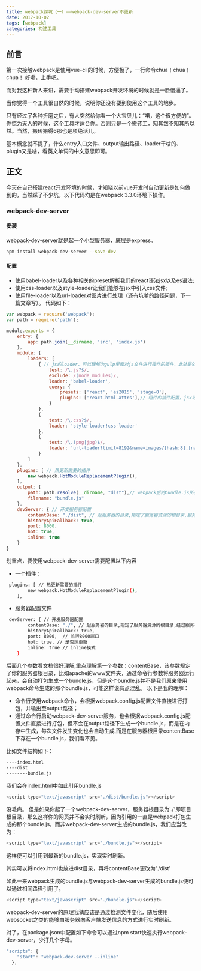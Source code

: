 ```yaml
---
title: webpack踩坑（一）——webpack-dev-server不更新
date: 2017-10-02
tags: [webpack]
categories: 构建工具
---
```

## 前言
第一次接触webpack是使用vue-cli的时候，方便极了，一行命令chua！chua！chua！
好嘞，上手吧。

而对我这种新人来讲，需要手动搭建webpack开发环境的时候就是一脸懵逼了。

当你觉得一个工具很自然的时候，说明你还没有要到使用这个工具的地步。

只有经过了各种折磨之后，有人突然给你看一个大宝贝儿：“喏，这个很方便的”。你惊为天人的时候，这个工具才适合你。否则只是一个搬砖工，知其然不知其所以然。当然，搬砖搬得6那也是项绝活儿。

基本概念就不提了，什么entry入口文件、output输出路径、loader干啥的、plugin又是啥，看英文单词的中文意思即可。

## 正文
今天在自己搭建react开发环境的时候，才知晓以前vue开发时自动更新是如何做到的，当然踩了不少坑，以下代码均是在webpack 3.3.0环境下操作。

### webpack-dev-server

#### 安装
webpack-dev-server就是起一个小型服务器，底层是express。
```bash
npm install webpack-dev-server --save-dev
```
#### 配置
* 使用babel-loader以及各种相关的preset解析我们的react语法jsx以及es语法;
* 使用css-loader以及style-loader让我们能够在jsx中引入css文件;
* 使用file-loader以及url-loader对图片进行处理（还有坑爹的路径问题，下一篇文章写）。
代码如下：
```js
var webpack = require('webpack');
var path = require('path');

module.exports = {
    entry: {
        app: path.join(__dirname, 'src', 'index.js')
    },
    module: {
        loaders: [
            { // js的loader，可以理解为gulp里面对js文件进行操作的插件，此处是依赖babel-loader将我们所编写的es6以及jsx转变为浏览器可以识别的代码
                test: /\.js?$/,
                exclude: /(node_modules)/,
                loader: 'babel-loader',
                query: {
                    presets: ['react', 'es2015', 'stage-0'],
                    plugins: ['react-html-attrs'],// 组件的插件配置，jsx可以不用写className，写class，其实意义不大
                }
            },
            {
                test: /\.css?$/,
                loader: 'style-loader!css-loader'
            },
            {
                test: /\.(png|jpg)$/,
                loader: 'url-loader?limit=8192&name=images/[hash:8].[name].[ext]'
            }
        ]
    },
    plugins: [ // 热更新需要的插件
        new webpack.HotModuleReplacementPlugin(),
    ],
    output: {
        path: path.resolve(__dirname, "dist"),// webpack后的bundle.js所在目录
        filename: "bundle.js"
    },
    devServer: { // 开发服务器配置
        contentBase: "./dist", // 起服务器的目录,指定了服务器资源的根目录,服务器打包的bundle.js在内存中，通过改路径引用，而非output路径
        historyApiFallback: true,
        port: 8000,
        hot: true,
        inline: true
    }
}

```
划重点，要使用webpack-dev-server需要配置以下内容
* 一个插件：
```bash
 plugins: [ // 热更新需要的插件
        new webpack.HotModuleReplacementPlugin(),
    ],
```
* 服务器配置文件
```bash
 devServer: { // 开发服务器配置
        contentBase: "./", // 起服务器的目录,指定了服务器资源的根目录,经过服务器打包的bundle.js在内存中，通过该路径引用，而非webpack打包的output路径
        historyApiFallback: true,
        port: 8000,  // 监听8000端口
        hot: true, // 是否热更新
        inline: true // inline模式
    }
```
后面几个参数看文档很好理解,重点理解第一个参数：contentBase，该参数规定了你的服务器根目录，比如apache的www文件夹，通过命令行参数将服务器运行起来，会自动打包生成一个bundle.js，但是这个bundle.js并不是我们原来使用webpack命令生成的那个bundle.js，可能这样说有点混乱。
以下是我的理解：
* 命令行使用webpack命令，会根据webpack.config.js配置文件直接进行打包，并输出至output路径；
* 通过命令行启动webpack-dev-server服务，也会根据webpack.config.js配置文件直接进行打包，但不会在output路径下生成一个bundle.js，而是在内存中生成，每次文件发生变化也会自动生成,而是在服务器根目录contentBase下存在一个bundle.js，我们看不见。

比如文件结构如下：
```bash
----index.html
----dist
--------bundle.js
```
我们会在index.html中如此引用bundle.js
```js
<script type="text/javascript" src="./dist/bundle.js"></script>
```
没毛病。
但是如果你起了一个webpack-dev-server，服务器根目录为'./'即项目根目录，那么这样你的网页并不会实时刷新，因为引用的一直是webpack打包生成的那个bundle.js，而非webpack-dev-server生成的bundle.js，我们应当改为：
```js
<script type="text/javascript" src="./bundle.js"></script>
```
这样便可以引用到最新的bundle.js，实现实时刷新。

其实可以将index.html也放进dist目录，再将contentBase更改为'./dist'

如此一来webpack生成的bundle.js与webpack-dev-server生成的bundle.js便可以通过相同路径引用了，

```js
<script type="text/javascript" src="./bundle.js"></script>
```

webpack-dev-server的原理我猜应该是通过检测文件变化，随后使用websocket之类的能够由服务器向客户端发送信息的方式进行实时刷新。

对了，在package.json中配置如下命令可以通过npm start快速执行webpack-dev-server，少打几个字母。
```js
"scripts": {
    "start": "webpack-dev-server --inline"
  },
```